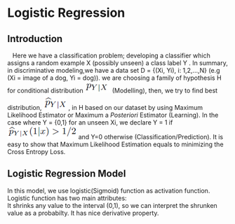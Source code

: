 # Logistic Regression
   ## Introduction 
&nbsp;&nbsp; Here we have a classification problem; developing a classifier which assigns a random example X (possibly unseen) a class label
Y . In summary, in discriminative modeling,we have a data set D = {(Xi, Yi), i: 1,2,...,N} (e.g (Xi = image of a dog, Yi = dog)). we are choosing a family of hypothesis H for conditional distribution ![](images/cond.jpg) (Modelling), then, we try to find best distribution, ![](images/cond2.png) , in H based on our dataset by using Maximum Likelihood Estimator or Maximum a *Posteriori* Estimator (Learning). In the case where Y = {0,1} for an unseen Xi, we declare Y = 1 if ![](images/pred1.png) and Y=0 otherwise (Classification/Prediction). It is easy to show that Maximum Likelihood Estimation equals to minimizing the Cross Entropy Loss.
## Logistic Regression Model
In this model, we use logistic(Sigmoid) function as activation function. Logistic function has two main attributes:<br/>
It shrinks any value to the interval (0,1), so we can interpret the shrunken value as a probabilty. It has nice derivative property.


